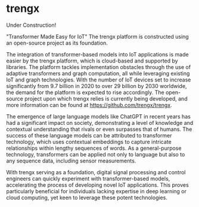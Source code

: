 # trengx
Under Construction!

"Transformer Made Easy for IoT"
The trengx platform is constructed using an open-source project as its foundation.

The integration of transformer-based models into IoT applications is made easier by the trengx platform, which is cloud-based and supported by libraries. The platform tackles implementation obstacles through the use of adaptive transformers and graph computation, all while leveraging existing IoT and graph technologies. With the number of IoT devices set to increase significantly from 9.7 billion in 2020 to over 29 billion by 2030 worldwide, the demand for the platform is expected to rise accordingly. The open-source project upon which trengx relies is currently being developed, and more information can be found at https://github.com/trengx/trengx.

The emergence of large language models like ChatGPT in recent years has had a significant impact on society, demonstrating a level of knowledge and contextual understanding that rivals or even surpasses that of humans. The success of these language models can be attributed to transformer technology, which uses contextual embeddings to capture intricate relationships within lengthy sequences of words. As a general-purpose technology, transformers can be applied not only to language but also to any sequence data, including sensor measurements. 

With trengx serving as a foundation, digital signal processing and control engineers can quickly experiment with transformer-based models, accelerating the process of developing novel IoT applications. This proves particularly beneficial for individuals lacking expertise in deep learning or cloud computing, yet keen to leverage these potent technologies.
